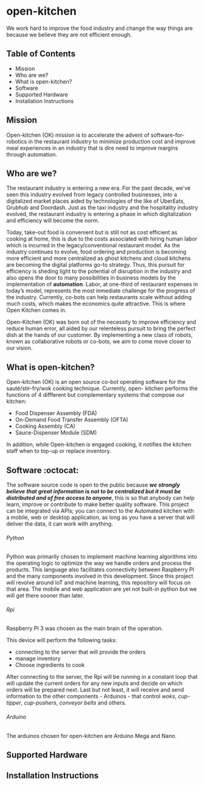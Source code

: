 # open-kitchen
We work hard to improve the food industry and change the way things are because we believe they are not efficient enough.

## Table of Contents

- Mission
- Who are we?
- What is open-kitchen?
- Software
- Supported Hardware
- Installation Instructions

## Mission

Open-kitchen (OK) mission is to accelerate the advent of software-for-robotics in the restaurant industry to minimize 
production cost and improve meal experiences in an industry that is dire need to improve margins through automation.

## Who are we?

The restaurant industry is entering a new era. For the past decade, we've seen this industry evolved from legacy controlled
businesses, into a digitalized market places aided by technologies of the like of UberEats, Grubhub and
Doordash. Just as the taxi industry and the hospitality industry evolved, the restaurant industry is entering a phase in which 
digitalization and efficiency will become the norm. 

Today, take-out food is convenient but is still not as cost efficient as cooking at home, this is due to the costs associated 
with hiring human labor which is incurred in the legacy/conventional restaurant model. As the industry continues to evolve, 
food ordering and production is becoming more efficient and more centralized as ghost kitchens and cloud kitchens are becoming 
the digital platforms go-to strategy. Thus, this pursuit for efficiency is sheding light to the potential of 
disruption in the industry and also opens the door to many possibilities in business models by the implementation of 
**automation**. Labor, at one-third of restaurant expenses in today’s model, represents the most inmediate 
challenge for the progress of the industry. Currently, co-bots can help restaurants scale without adding much costs, which 
makes the economics quite attractive. This is where Open Kitchen comes in.

Open-Kitchen (OK) was born out of the necessity to improve efficiency and reduce human error, all aided by our relenteless 
pursuit to bring the perfect dish at the hands of our customer. By implementing a new class of robots, known as collaborative 
robots or co-bots, we aim to come move closer to our vision. 

## What is open-kitchen?

Open-kitchen (OK) is an open source co-bot operating software for the sauté/stir-fry/wok cooking technique. Currently, open-
kitchen performs the functions of 4 diffferent but complementary systems that compose our kitchen:

- Food Dispenser Assembly (FDA) 
- On-Demand Food Transfer Assembly (OFTA)
- Cooking Assembly (CA) 
- Sauce-Dispenser Module (SDM) 

In addition, while Open-kitchen is engaged cooking, it notifies the kitchen staff when to top-up or replace inventory.  


## Software  :octocat:

The software source code is open to the public because ***we strongly believe that great information is not to be centralized 
but it must be distributed and of free access to anyone***, this is so that anybody can help learn, improve or contribute to 
make better quality software. This project can be integrated via APIs; you can connect to the Automated kitchen with a mobile, 
web or desktop application, as long as you have a server that will deliver the data, it can work with anything.

###### Python 

Python was primarily chosen to implement machine learning algorithms into the operating logic to optimize the way we handle 
orders and process the products. This language also facilitates connectivity between Raspberry PI and the many components 
involved in this development. Since this project will revolve around IoT and machine learning, this repository will focus on 
that area. The mobile and web application are yet not built-in python but we will get there sooner than later. 


###### Rpi 

Raspberry PI 3 was chosen as the main brain of the operation. 

This device will perform the following tasks: 
- connecting to the server that will provide the orders 
- manage inventory
- Choose ingredients to cook 

After connecting to the server, the Rpi will be running in a constant loop that will update the current orders for any new 
inputs and decide on which orders will be prepared next. Last but not least, it will receive and send information to the other 
components - Arduinos - that control *woks*, *cup-tipper*, *cup-pushers*, *conveyor belts* and others. 


###### Arduino 

The arduinos chosen for open-kitchen are Arduino Mega and Nano. 

## Supported Hardware

## Installation Instructions


